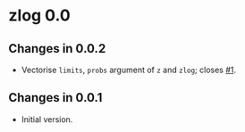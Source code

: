 # zlog 0.0

## Changes in 0.0.2

- Vectorise `limits`, `probs` argument of `z` and `zlog`;
  closes [#1](https://github.com/ampel-leipzig/zlog/issues/1).

## Changes in 0.0.1

- Initial version.

